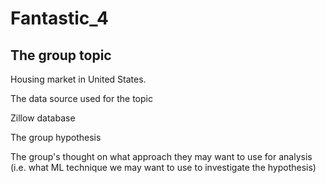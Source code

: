 # Fantastic_4

## The group topic

Housing market in United States. 


The data source used for the topic

Zillow database

The group hypothesis

The group's thought on what approach they may want to use for analysis (i.e. what ML technique we may want to use to investigate the hypothesis)
